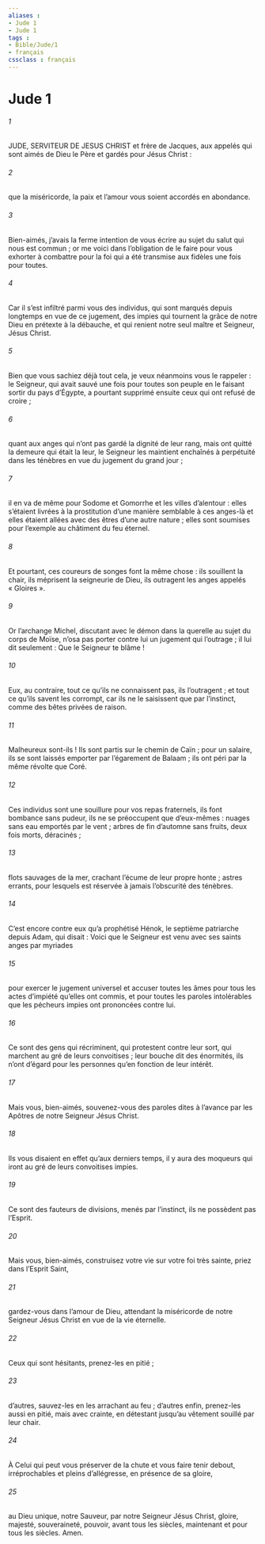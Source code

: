 ```yaml
---
aliases : 
- Jude 1
- Jude 1
tags : 
- Bible/Jude/1
- français
cssclass : français
---
```


# Jude 1

###### 1
JUDE, SERVITEUR DE JESUS CHRIST
et frère de Jacques,
aux appelés qui sont aimés de Dieu le Père
et gardés pour Jésus Christ :
###### 2
que la miséricorde, la paix et l’amour
vous soient accordés en abondance.
###### 3
Bien-aimés, j’avais la ferme intention de vous écrire au sujet du salut qui nous est commun ; or me voici dans l’obligation de le faire pour vous exhorter à combattre pour la foi qui a été transmise aux fidèles une fois pour toutes.
###### 4
Car il s’est infiltré parmi vous des individus, qui sont marqués depuis longtemps en vue de ce jugement, des impies qui tournent la grâce de notre Dieu en prétexte à la débauche, et qui renient notre seul maître et Seigneur, Jésus Christ.
###### 5
Bien que vous sachiez déjà tout cela, je veux néanmoins vous le rappeler : le Seigneur, qui avait sauvé une fois pour toutes son peuple en le faisant sortir du pays d’Égypte, a pourtant supprimé ensuite ceux qui ont refusé de croire ;
###### 6
quant aux anges qui n’ont pas gardé la dignité de leur rang, mais ont quitté la demeure qui était la leur, le Seigneur les maintient enchaînés à perpétuité dans les ténèbres en vue du jugement du grand jour ;
###### 7
il en va de même pour Sodome et Gomorrhe et les villes d’alentour : elles s’étaient livrées à la prostitution d’une manière semblable à ces anges-là et elles étaient allées avec des êtres d’une autre nature ; elles sont soumises pour l’exemple au châtiment du feu éternel.
###### 8
Et pourtant, ces coureurs de songes font la même chose : ils souillent la chair, ils méprisent la seigneurie de Dieu, ils outragent les anges appelés « Gloires ».
###### 9
Or l’archange Michel, discutant avec le démon dans la querelle au sujet du corps de Moïse, n’osa pas porter contre lui un jugement qui l’outrage ; il lui dit seulement : Que le Seigneur te blâme !
###### 10
Eux, au contraire, tout ce qu’ils ne connaissent pas, ils l’outragent ; et tout ce qu’ils savent les corrompt, car ils ne le saisissent que par l’instinct, comme des bêtes privées de raison.
###### 11
Malheureux sont-ils ! Ils sont partis sur le chemin de Caïn ; pour un salaire, ils se sont laissés emporter par l’égarement de Balaam ; ils ont péri par la même révolte que Coré.
###### 12
Ces individus sont une souillure pour vos repas fraternels, ils font bombance sans pudeur, ils ne se préoccupent que d’eux-mêmes : nuages sans eau emportés par le vent ; arbres de fin d’automne sans fruits, deux fois morts, déracinés ;
###### 13
flots sauvages de la mer, crachant l’écume de leur propre honte ; astres errants, pour lesquels est réservée à jamais l’obscurité des ténèbres.
###### 14
C’est encore contre eux qu’a prophétisé Hénok, le septième patriarche depuis Adam, qui disait : Voici que le Seigneur est venu avec ses saints anges par myriades
###### 15
pour exercer le jugement universel et accuser toutes les âmes pour tous les actes d’impiété qu’elles ont commis, et pour toutes les paroles intolérables que les pécheurs impies ont prononcées contre lui.
###### 16
Ce sont des gens qui récriminent, qui protestent contre leur sort, qui marchent au gré de leurs convoitises ; leur bouche dit des énormités, ils n’ont d’égard pour les personnes qu’en fonction de leur intérêt.
###### 17
Mais vous, bien-aimés, souvenez-vous des paroles dites à l’avance par les Apôtres de notre Seigneur Jésus Christ.
###### 18
Ils vous disaient en effet qu’aux derniers temps, il y aura des moqueurs qui iront au gré de leurs convoitises impies.
###### 19
Ce sont des fauteurs de divisions, menés par l’instinct, ils ne possèdent pas l’Esprit.
###### 20
Mais vous, bien-aimés, construisez votre vie sur votre foi très sainte, priez dans l’Esprit Saint,
###### 21
gardez-vous dans l’amour de Dieu, attendant la miséricorde de notre Seigneur Jésus Christ en vue de la vie éternelle.
###### 22
Ceux qui sont hésitants, prenez-les en pitié ;
###### 23
d’autres, sauvez-les en les arrachant au feu ; d’autres enfin, prenez-les aussi en pitié, mais avec crainte, en détestant jusqu’au vêtement souillé par leur chair.
###### 24
À Celui qui peut vous préserver de la chute
et vous faire tenir debout,
irréprochables et pleins d’allégresse,
en présence de sa gloire,
###### 25
au Dieu unique, notre Sauveur,
par notre Seigneur Jésus Christ,
gloire, majesté, souveraineté, pouvoir,
avant tous les siècles,
maintenant et pour tous les siècles.
Amen.
